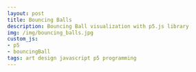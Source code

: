 ```yaml
---
layout: post
title: Bouncing Balls
description: Bouncing Ball visualization with p5.js library
img: /img/bouncing_balls.jpg
custom_js:
- p5
- bouncingBall
tags: art design javascript p5 programming
---
```


<div id="bouncing_balls" style="text-align: center;"></div>
